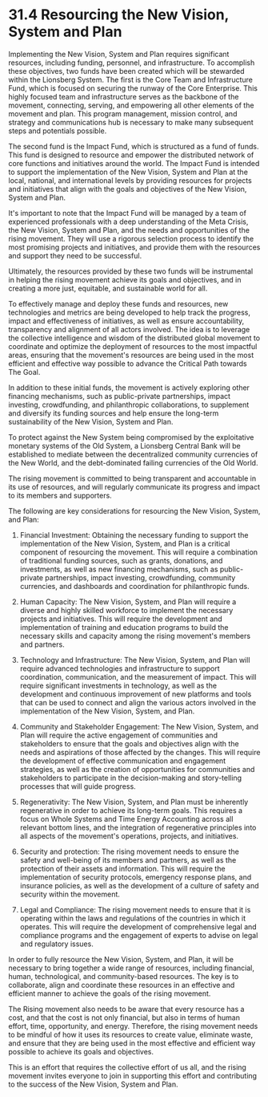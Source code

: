 # 31.4 Resourcing the New Vision, System and Plan

Implementing the New Vision, System and Plan requires significant resources, including funding, personnel, and infrastructure. To accomplish these objectives, two funds have been created which will be stewarded within the Lionsberg System. The first is the Core Team and Infrastructure Fund, which is focused on securing the runway of the Core Enterprise. This highly focused team and infrastructure serves as the backbone of the movement, connecting, serving, and empowering all other elements of the movement and plan. This program management, mission control, and strategy and communications hub is necessary to make many subsequent steps and potentials possible.

The second fund is the Impact Fund, which is structured as a fund of funds. This fund is designed to resource and empower the distributed network of core functions and initiatives around the world. The Impact Fund is intended to support the implementation of the New Vision, System and Plan at the local, national, and international levels by providing resources for projects and initiatives that align with the goals and objectives of the New Vision, System and Plan.

It's important to note that the Impact Fund will be managed by a team of experienced professionals with a deep understanding of the Meta Crisis, the New Vision, System and Plan, and the needs and opportunities of the rising movement. They will use a rigorous selection process to identify the most promising projects and initiatives, and provide them with the resources and support they need to be successful.

Ultimately, the resources provided by these two funds will be instrumental in helping the rising movement achieve its goals and objectives, and in creating a more just, equitable, and sustainable world for all.

To effectively manage and deploy these funds and resources, new technologies and metrics are being developed to help track the progress, impact and effectiveness of initiatives, as well as ensure accountability, transparency and alignment of all actors involved. The idea is to leverage the collective intelligence and wisdom of the distributed global movement to coordinate and optimize the deployment of resources to the most impactful areas, ensuring that the movement's resources are being used in the most efficient and effective way possible to advance the Critical Path towards The Goal. 

In addition to these initial funds, the movement is actively exploring other financing mechanisms, such as public-private partnerships, impact investing, crowdfunding, and philanthropic collaborations, to supplement and diversify its funding sources and help ensure the long-term sustainability of the New Vision, System and Plan. 

To protect against the New System being compromised by the exploitative monetary systems of the Old System, a Lionsberg Central Bank will be established to mediate between the decentralized community currencies of the New World, and the debt-dominated failing currencies of the Old World. 

The rising movement is committed to being transparent and accountable in its use of resources, and will regularly communicate its progress and impact to its members and supporters. 

The following are key considerations for resourcing the New Vision, System, and Plan:

1.  Financial Investment: Obtaining the necessary funding to support the implementation of the New Vision, System, and Plan is a critical component of resourcing the movement. This will require a combination of traditional funding sources, such as grants, donations, and investments, as well as new financing mechanisms, such as public-private partnerships, impact investing, crowdfunding, community currencies, and dashboards and coordination for philanthropic funds.
    
2.  Human Capacity: The New Vision, System, and Plan will require a diverse and highly skilled workforce to implement the necessary projects and initiatives. This will require the development and implementation of training and education programs to build the necessary skills and capacity among the rising movement's members and partners.
    
3.  Technology and Infrastructure: The New Vision, System, and Plan will require advanced technologies and infrastructure to support coordination, communication, and the measurement of impact. This will require significant investments in technology, as well as the development and continuous improvement of new platforms and tools that can be used to connect and align the various actors involved in the implementation of the New Vision, System, and Plan.
    
4.  Community and Stakeholder Engagement: The New Vision, System, and Plan will require the active engagement of communities and stakeholders to ensure that the goals and objectives align with the needs and aspirations of those affected by the changes. This will require the development of effective communication and engagement strategies, as well as the creation of opportunities for communities and stakeholders to participate in the decision-making and story-telling processes that will guide progress.
    
5.  Regenerativity: The New Vision, System, and Plan must be inherently regenerative in order to achieve its long-term goals. This requires a focus on Whole Systems and Time Energy Accounting across all relevant bottom lines, and the integration of regenerative principles into all aspects of the movement's operations, projects, and initiatives.
    
6.  Security and protection: The rising movement needs to ensure the safety and well-being of its members and partners, as well as the protection of their assets and information. This will require the implementation of security protocols, emergency response plans, and insurance policies, as well as the development of a culture of safety and security within the movement.
    
7.  Legal and Compliance: The rising movement needs to ensure that it is operating within the laws and regulations of the countries in which it operates. This will require the development of comprehensive legal and compliance programs and the engagement of  experts to advise on legal and regulatory issues.

In order to fully resource the New Vision, System, and Plan, it will be necessary to bring together a wide range of resources, including financial, human, technological, and community-based resources. The key is to collaborate, align and coordinate these resources in an effective and efficient manner to achieve the goals of the rising movement.

The Rising movement also needs to be aware that every resource has a cost, and that the cost is not only financial, but also in terms of human effort, time, opportunity, and energy. Therefore, the rising movement needs to be mindful of how it uses its resources to create value, eliminate waste, and ensure that they are being used in the most effective and efficient way possible to achieve its goals and objectives.

This is an effort that requires the collective effort of us all, and the rising movement invites everyone to join in supporting this effort and contributing to the success of the New Vision, System and Plan.